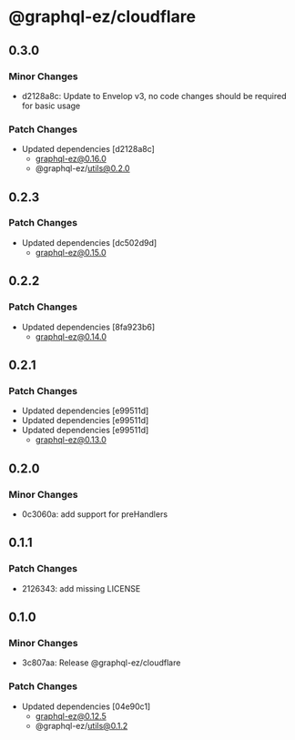 # @graphql-ez/cloudflare

## 0.3.0

### Minor Changes

- d2128a8c: Update to Envelop v3, no code changes should be required for basic usage

### Patch Changes

- Updated dependencies [d2128a8c]
  - graphql-ez@0.16.0
  - @graphql-ez/utils@0.2.0

## 0.2.3

### Patch Changes

- Updated dependencies [dc502d9d]
  - graphql-ez@0.15.0

## 0.2.2

### Patch Changes

- Updated dependencies [8fa923b6]
  - graphql-ez@0.14.0

## 0.2.1

### Patch Changes

- Updated dependencies [e99511d]
- Updated dependencies [e99511d]
- Updated dependencies [e99511d]
  - graphql-ez@0.13.0

## 0.2.0

### Minor Changes

- 0c3060a: add support for preHandlers

## 0.1.1

### Patch Changes

- 2126343: add missing LICENSE

## 0.1.0

### Minor Changes

- 3c807aa: Release @graphql-ez/cloudflare

### Patch Changes

- Updated dependencies [04e90c1]
  - graphql-ez@0.12.5
  - @graphql-ez/utils@0.1.2
